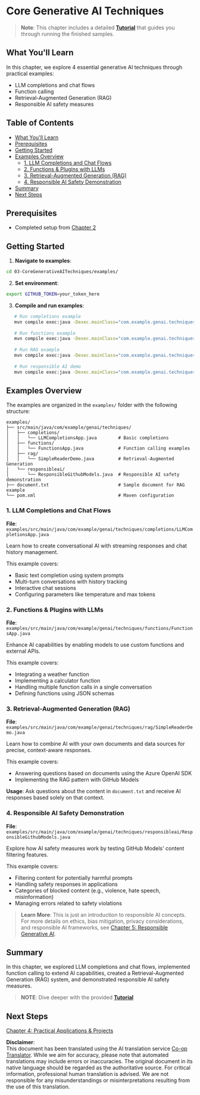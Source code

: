 <!--
CO_OP_TRANSLATOR_METADATA:
{
  "original_hash": "0a27b17f64f598a80b72d93b98b7ed04",
  "translation_date": "2025-07-21T20:39:37+00:00",
  "source_file": "03-CoreGenerativeAITechniques/README.md",
  "language_code": "en"
}
-->
# Core Generative AI Techniques

>**Note**: This chapter includes a detailed [**Tutorial**](./TUTORIAL.md) that guides you through running the finished samples.

## What You'll Learn
In this chapter, we explore 4 essential generative AI techniques through practical examples:
- LLM completions and chat flows
- Function calling
- Retrieval-Augmented Generation (RAG)
- Responsible AI safety measures

## Table of Contents

- [What You'll Learn](../../../03-CoreGenerativeAITechniques)
- [Prerequisites](../../../03-CoreGenerativeAITechniques)
- [Getting Started](../../../03-CoreGenerativeAITechniques)
- [Examples Overview](../../../03-CoreGenerativeAITechniques)
  - [1. LLM Completions and Chat Flows](../../../03-CoreGenerativeAITechniques)
  - [2. Functions & Plugins with LLMs](../../../03-CoreGenerativeAITechniques)
  - [3. Retrieval-Augmented Generation (RAG)](../../../03-CoreGenerativeAITechniques)
  - [4. Responsible AI Safety Demonstration](../../../03-CoreGenerativeAITechniques)
- [Summary](../../../03-CoreGenerativeAITechniques)
- [Next Steps](../../../03-CoreGenerativeAITechniques)

## Prerequisites

- Completed setup from [Chapter 2](../../../02-SetupDevEnvironment)

## Getting Started

1. **Navigate to examples**: 
```bash
cd 03-CoreGenerativeAITechniques/examples/
```
2. **Set environment**: 
```bash
export GITHUB_TOKEN=your_token_here
```
3. **Compile and run examples**:
```bash
   # Run completions example
   mvn compile exec:java -Dexec.mainClass="com.example.genai.techniques.completions.LLMCompletionsApp"
   
   # Run functions example  
   mvn compile exec:java -Dexec.mainClass="com.example.genai.techniques.functions.FunctionsApp"
   
   # Run RAG example
   mvn compile exec:java -Dexec.mainClass="com.example.genai.techniques.rag.SimpleReaderDemo"
   
   # Run responsible AI demo
   mvn compile exec:java -Dexec.mainClass="com.example.genai.techniques.responsibleai.ResponsibleGithubModels"
   ```

## Examples Overview

The examples are organized in the `examples/` folder with the following structure:

```
examples/
├── src/main/java/com/example/genai/techniques/
│   ├── completions/
│   │   └── LLMCompletionsApp.java        # Basic completions 
│   ├── functions/
│   │   └── FunctionsApp.java             # Function calling examples
│   ├── rag/
│   │   └── SimpleReaderDemo.java         # Retrieval-Augmented Generation
│   └── responsibleai/
│       └── ResponsibleGithubModels.java  # Responsible AI safety demonstration
├── document.txt                          # Sample document for RAG example
└── pom.xml                               # Maven configuration
```

### 1. LLM Completions and Chat Flows
**File**: `examples/src/main/java/com/example/genai/techniques/completions/LLMCompletionsApp.java`

Learn how to create conversational AI with streaming responses and chat history management.

This example covers:
- Basic text completion using system prompts
- Multi-turn conversations with history tracking
- Interactive chat sessions
- Configuring parameters like temperature and max tokens

### 2. Functions & Plugins with LLMs
**File**: `examples/src/main/java/com/example/genai/techniques/functions/FunctionsApp.java`

Enhance AI capabilities by enabling models to use custom functions and external APIs.

This example covers:
- Integrating a weather function
- Implementing a calculator function  
- Handling multiple function calls in a single conversation
- Defining functions using JSON schemas

### 3. Retrieval-Augmented Generation (RAG)
**File**: `examples/src/main/java/com/example/genai/techniques/rag/SimpleReaderDemo.java`

Learn how to combine AI with your own documents and data sources for precise, context-aware responses.

This example covers:
- Answering questions based on documents using the Azure OpenAI SDK
- Implementing the RAG pattern with GitHub Models

**Usage**: Ask questions about the content in `document.txt` and receive AI responses based solely on that context.

### 4. Responsible AI Safety Demonstration
**File**: `examples/src/main/java/com/example/genai/techniques/responsibleai/ResponsibleGithubModels.java`

Explore how AI safety measures work by testing GitHub Models' content filtering features.

This example covers:
- Filtering content for potentially harmful prompts
- Handling safety responses in applications
- Categories of blocked content (e.g., violence, hate speech, misinformation)
- Managing errors related to safety violations

> **Learn More**: This is just an introduction to responsible AI concepts. For more details on ethics, bias mitigation, privacy considerations, and responsible AI frameworks, see [Chapter 5: Responsible Generative AI](../05-ResponsibleGenAI/README.md).

## Summary

In this chapter, we explored LLM completions and chat flows, implemented function calling to extend AI capabilities, created a Retrieval-Augmented Generation (RAG) system, and demonstrated responsible AI safety measures. 

> **NOTE**: Dive deeper with the provided [**Tutorial**](./TUTORIAL.md)

## Next Steps

[Chapter 4: Practical Applications & Projects](../04-PracticalSamples/README.md)

**Disclaimer**:  
This document has been translated using the AI translation service [Co-op Translator](https://github.com/Azure/co-op-translator). While we aim for accuracy, please note that automated translations may include errors or inaccuracies. The original document in its native language should be regarded as the authoritative source. For critical information, professional human translation is advised. We are not responsible for any misunderstandings or misinterpretations resulting from the use of this translation.